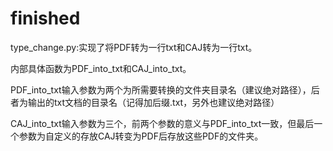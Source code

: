 # finished

type_change.py:实现了将PDF转为一行txt和CAJ转为一行txt。

内部具体函数为PDF_into_txt和CAJ_into_txt。

PDF_into_txt输入参数为两个为所需要转换的文件夹目录名（建议绝对路径），后者为输出的txt文档的目录名（记得加后缀.txt，另外也建议绝对路径）

CAJ_into_txt输入参数为三个，前两个参数的意义与PDF_into_txt一致，但最后一个参数为自定义的存放CAJ转变为PDF后存放这些PDF的文件夹。